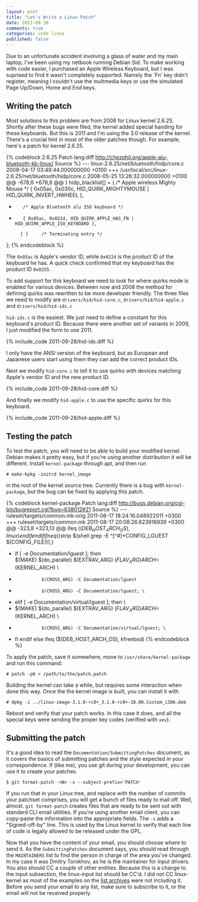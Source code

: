 ```yaml
---
layout: post
title: "Let's Write a Linux Patch"
date: 2011-09-30
comments: true
categories: code linux
published: false
---
```


Due to an unfortunate accident involving a glass of water and my main
laptop, I've been using my netbook running Debian Sid. To make working
with code easier, I purchased an Apple Wireless Keyboard, but I was
suprised to find it wasn't completely supported. Namely the 'Fn' key
didn't register, meaning I couldn't use the multmedia keys or use the
simulated Page Up/Down, Home and End keys.
<!-- more -->
## Writing the patch

Most solutions to this problem are from 2008 for Linux kernel 2.6.25.
Shortly after these bugs were filed, the kernel added special handing
for these keyboards. But this is 2011 and I'm using the 3.0 release of
the kernel. There's a crucial hint in most of the older patches though.
For example, here's a patch for kernel 2.6.25.

{% codeblock 2.6.25 Patch lang:diff http://chezphil.org/apple-alu-bluetooth-kb-linux/ Source %}
--- linux-2.6.25/net/bluetooth/hidp/core.c      2008-04-17 03:49:44.000000000 +0100
+++ /usr/local/src/linux-2.6.25/net/bluetooth/hidp/core.c       2008-05-25 13:26:32.000000000 +0100
@@ -678,6 +678,8 @@
 } hidp_blacklist[] = {
        /* Apple wireless Mighty Mouse */
        { 0x05ac, 0x030c, HID_QUIRK_MIGHTYMOUSE | HID_QUIRK_INVERT_HWHEEL },
+        /* Apple Bluetooth alu ISO keyboard */
+        { 0x05ac, 0x022d, HID_QUIRK_APPLE_HAS_FN | HID_QUIRK_APPLE_ISO_KEYBOARD },
 
        { }     /* Terminating entry */
 };
{% endcodeblock %}

The `0x05ac` is Apple's vendor ID, while `0x022d` is the product ID of
the keyboard he has. A quick check confirmed that my keyboard has the
product ID `0x0255`.

To add support for this keyboard we need to look for where quirks mode
is enabled for various devices. Between now and 2008 the method for
defining quirks was rewritten to be more developer friendly. The three
files we need to modify are `drivers/hid/hid-core.c`,
`drivers/hid/hid-apple.c` and `drivers/hid/hid-ids.c`

`hid-ids.c` is the easiest. We just need to define a constant for this
keyboard's product ID. Because there were another set of variants in
2009, I just modified the form to use 2011.

{% include_code 2011-09-28/hid-ids.diff %}

I only have the ANSI version of the keyboard, but as European and
Japanese users start using them they can add the correct product IDs.

Next we modify `hid-core.c` to tell it to use quirks with devices
matching Apple's vendor ID and the new product ID.

{% include_code 2011-09-28/hid-core.diff %}

And finally we modify `hid-apple.c` to use the specific quirks for this
keyboard.

{% include_code 2011-09-28/hid-apple.diff %}

## Testing the patch

To test the patch, you will need to be able to build your modified kernel.
Debian makes it pretty easy, but if you're using another distribution it
will be different. Install `kernel-package` through apt, and then run

```
# make-kpkg -initrd kernel_image
```

in the root of the kernel source tree. Currently there is a bug with
`kernel-package`, but the bug can be fixed by applying this patch.

{% codeblock kernel-package Patch lang:diff http://bugs.debian.org/cgi-bin/bugreport.cgi?bug=638012#21 Source %}
--- ruleset/targets/common.mk-orig	2011-08-17 18:24:16.048922011 +0300
+++ ruleset/targets/common.mk	2011-08-17 20:08:26.623916939 +0300
@@ -323,8 +323,13 @@ ifeq ($(DEB_HOST_ARCH_OS), linux)
     endif
   endif
   ifneq ($(strip $(shell grep -E ^[^\#]*CONFIG_LGUEST $(CONFIG_FILE))),)
+	if [ -e Documentation/lguest ]; then \
 	$(MAKE) $(do_parallel) $(EXTRAV_ARG) $(FLAV_ARG) ARCH=$(KERNEL_ARCH) \
-			    $(CROSS_ARG) -C Documentation/lguest
+			    $(CROSS_ARG) -C Documentation/lguest; \
+	elif [ -e Documentation/virtual/lguest ]; then \
+	$(MAKE) $(do_parallel) $(EXTRAV_ARG) $(FLAV_ARG) ARCH=$(KERNEL_ARCH) \
+			    $(CROSS_ARG) -C Documentation/virtual/lguest; \
+	fi
   endif
 else
   ifeq ($(DEB_HOST_ARCH_OS), kfreebsd)
{% endcodeblock %}

To apply the patch, save it somewhere, move to `/usr/share/kernel-package` and
run this command:

```
# patch -p0 < /path/to/the/patch.patch
```

Building the kernel can take a while, but requires some interaction when
done this way. Once the the kernel image is built, you can install it
with

```
# dpkg -i ../linux-image-3.1.0-rc8+_3.1.0-rc8+-10.00.Custom_i386.deb
```

Reboot and verify that your patch works. In this case it does, and all
the special keys were sending the proper key codes (verified with `xev`).

## Submitting the patch

It's a good idea to read the `Documentation/SubmittingPatches` document,
as it covers the basics of submitting patches and the style expected in
your correspondence. If (like me), you use git during your development,
you can use it to create your patches.

```
$ git format-patch -<N> -s --subject-prefix='PATCH'
```

If you run that in your Linux tree, and replace <N> with the number of
commits your patchset comprises, you will get a bunch of files ready to
mail off. Well, almost. `git format-patch` creates files that are ready
to be sent out with standard CLI email utilities. If you're using
another email client, you can copy-paste the information into the
appropriate fields. The `-s` adds a "Signed-off-by" line. This is used
by the Linux kernel to verify that each line of code is legally allowed
to be released under the GPL.

Now that you have the content of your email, you should choose where to
send it. As the `SubmittingPatches` document says, you should read
through the `MAINTAINERS` list to find the person in charge of the area
you've changed. In my case it was Dmitry Torokhov, as he is the
maintainer for input drivers. You also should CC a couple of other
entities. Because this is a change to the input subsection, the
linux-input list should be CC'd. I did not CC linux-kernel as most of
the examples on the
[list archives](http://www.spinics.net/lists/linux-input/) were not
including it. Before you send your email to any list, make sure to
subscribe to it, or the email will not be received properly.

